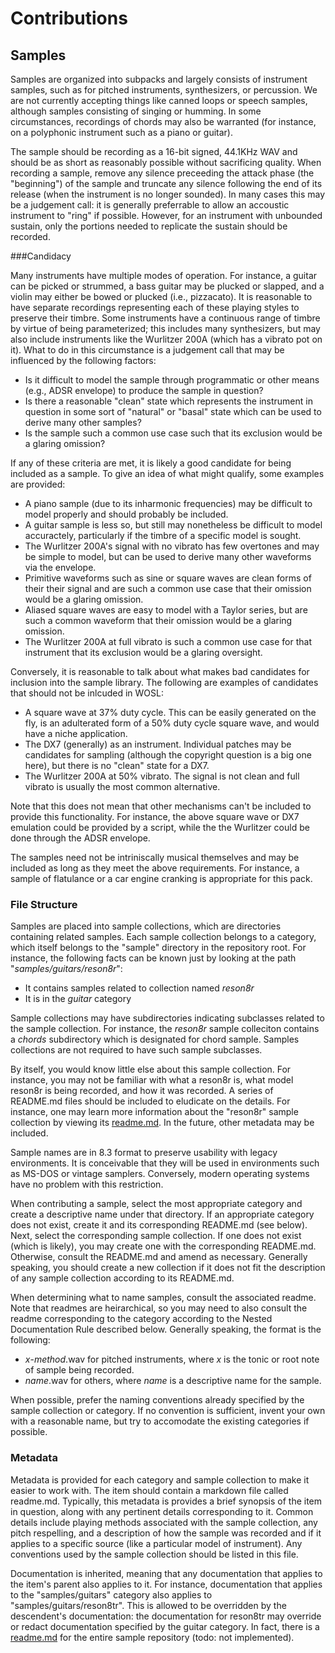 # Contributions



## Samples

Samples are organized into subpacks and largely consists of instrument samples,
such as for pitched instruments, synthesizers, or percussion. We are not
currently accepting things like canned loops or speech samples, although 
samples consisting of singing or humming. In some circumstances, recordings of
chords may also be warranted (for instance, on a polyphonic instrument such as
a piano or guitar).

The sample should be recording as a 16-bit signed, 44.1KHz WAV and should be as
short as reasonably possible without sacrificing quality. When recording a 
sample, remove any silence preceeding the attack phase (the "beginning") of the
sample and truncate any silence following the end of its release (when the 
instrument is no longer sounded). In many cases this may be a judgement call:
it is generally preferrable to allow an accoustic instrument to "ring" if 
possible. However, for an instrument with unbounded sustain, only the portions
needed to replicate the sustain should be recorded.

###Candidacy

Many instruments have multiple modes of operation. For instance, a guitar can be
picked or strummed, a bass guitar may be plucked or slapped, and a violin may
either be bowed or plucked (i.e., pizzacato). It is reasonable to have separate
recordings representing each of these playing styles to preserve their timbre.
Some instruments have a continuous range of timbre by virtue of being 
parameterized; this includes many synthesizers, but may also include 
instruments like the Wurlitzer 200A (which has a vibrato pot on it). What to do
in this circumstance is a judgement call that may be influenced by the 
following factors:

- Is it difficult to model the sample through programmatic or other means (e.g., 
 ADSR envelope) to produce the sample in question?
- Is there a reasonable "clean" state which represents the instrument in 
 question in some sort of "natural" or "basal" state which can be used to
 derive many other samples?
- Is the sample such a common use case such that its exclusion would be a 
 glaring omission?
 
 If any of these criteria are met, it is likely a good candidate for being 
 included as a sample. To give an idea of what might qualify, some examples are
 provided:
 
 - A piano sample (due to its inharmonic frequencies) may be difficult to model
  properly and should probably be included.
 - A guitar sample is less so, but still may nonetheless be difficult to model
  accuractely, particularly if the timbre of a specific model is sought.
 - The Wurlitzer 200A's signal with no vibrato has few overtones and may be
  simple to model, but can be used to derive many other waveforms via the 
  envelope.
 - Primitive waveforms such as sine or square waves are clean forms of their
  their signal and are such a common use case that their omission would be a
  glaring omission.
 - Aliased square waves are easy to model with a Taylor series, but are such
  a common waveform that their omission would be a glaring omission.
 - The Wurlitzer 200A at full vibrato is such a common use case for that
  instrument that its exclusion would be a glaring oversight.
  
 Conversely, it is reasonable to talk about what makes bad candidates for 
 inclusion into the sample library. The following are examples of candidates
 that should not be inlcuded in WOSL:
 
 - A square wave at 37% duty cycle. This can be easily generated on the fly,
 is an adulterated form of a 50% duty cycle square wave, and would have a niche
 application.
 - The DX7 (generally) as an instrument. Individual patches may be candidates 
 for sampling (although the copyright question is a big one here), but there is
 no "clean" state for a DX7.
 - The Wurlitzer 200A at 50% vibrato. The signal is not clean and full vibrato
 is usually the most common alternative.
 
Note that this does not mean that other mechanisms can't be included to provide
this functionality. For instance, the above square wave or DX7 emulation could
be provided by a script, while the the Wurlitzer could be done through the ADSR
envelope.

The samples need not be intriniscally musical themselves and may be included as
long as they meet the above requirements. For instance, a sample of flatulance
or a car engine cranking is appropriate for this pack.

### File Structure

Samples are placed into  sample collections, which are directories containing 
related samples. Each sample collection belongs to a category, which itself 
belongs to the "sample" directory in the repository root. For instance, the 
following facts can be known just by looking at the path 
"*samples/guitars/reson8r*":

- It contains samples related to collection named *reson8r*
- It is in the *guitar* category

Sample collections may have subdirectories indicating subclasses related to
the sample collection. For instance, the *reson8r* sample colleciton contains
a *chords* subdirectory which is designated for chord sample. Samples
collections are not required to have such sample subclasses.

By itself, you would know little else about this sample collection. For 
instance, you may not be familiar with what a reson8r is, what model reson8r
is being recorded, and how it was recorded. A series of README.md files 
should be included to eludicate on the details. For instance, one may
learn more information about the "reson8r" sample collection by viewing its
[readme.md](samples/guitars/reson8r/readme.md). In the future, other metadata
may be included.

Sample names are in 8.3 format to preserve usability with legacy environments.
It is conceivable that they will be used in environments such as MS-DOS or
vintage samplers. Conversely, modern operating systems have no problem with
this restriction.

When contributing a sample, select the most appropriate category and create
a descriptive name under that directory. If an appropriate category does not
exist, create it and its corresponding README.md (see below). Next, select 
the corresponding sample collection. If one does not exist (which is likely),
you may create one with the corresponding README.md. Otherwise, consult the
README.md and amend as necessary. Generally speaking, you should create a new
collection if it does not fit the description of any sample collection 
according to its README.md. 

When determining what to name samples, consult the associated readme. Note
that readmes are heirarchical, so you may need to also consult the readme
corresponding to the category according to the Nested Documentation Rule
described below. Generally speaking, the format is the following:

- *x*-*method*.wav for pitched instruments, where *x* is the tonic or root
note of sample being recorded.
- *name*.wav for others, where *name* is a descriptive name for the sample.

When possible, prefer the naming conventions already specified by the sample
collection or category. If no convention is sufficient, invent your own with
a reasonable name, but try to accomodate the existing categories if possible.

### Metadata

Metadata is provided for each category and sample collection to make it easier
to work with. The item should contain a markdown file called readme.md. 
Typically, this metadata is provides a brief synopsis of the item in question,
along with any pertinent details corresponding to it. Common details include 
playing methods associated with the sample collection, any pitch respelling, 
and a description of how the sample was recorded and if it applies to a 
specific source (like a particular model of instrument). Any conventions used
by the sample collection should be listed in this file.

Documentation is inherited, meaning that any documentation that applies to the
item's parent also applies to it. For instance, documentation that applies to
the "samples/guitars" category also applies to "samples/guitars/reson8tr". This
is allowed to be overridden by the descendent's documentation: the 
documentation for reson8tr may override or redact documentation specified by
the guitar category. In fact, there is a [readme.md](samples/readme.md) for
the entire sample repository (todo: not implemented).